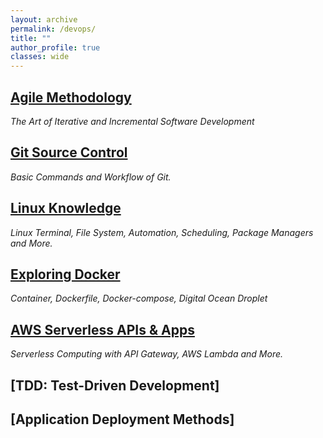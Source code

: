 ```yaml
---
layout: archive
permalink: /devops/
title: ""
author_profile: true
classes: wide
---
```


## [Agile Methodology](../_posts/2020-02-06-agile.md)
*The Art of Iterative and Incremental Software Development*

## [Git Source Control](../_posts/2019-09-05-git.md)
*Basic Commands and Workflow of Git.*

## [Linux Knowledge](../_posts/2019-11-05-Linux.md)
*Linux Terminal, File System, Automation, Scheduling, Package Managers and More.*

## [Exploring Docker](../_posts/2020-02-10-docker.md)
*Container, Dockerfile, Docker-compose, Digital Ocean Droplet*

## [AWS Serverless APIs & Apps](../_posts/2019-10-03-awsServerless.md)
*Serverless Computing with API Gateway, AWS Lambda and More.*

## [TDD: Test-Driven Development]


## [Application Deployment Methods]